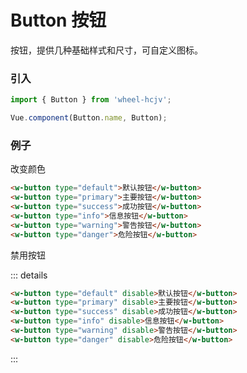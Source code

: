 # Button 按钮
按钮，提供几种基础样式和尺寸，可自定义图标。

### 引入

```js
import { Button } from 'wheel-hcjv';

Vue.component(Button.name, Button);
```

### 例子
改变颜色

<w-button></w-button>

```html
<w-button type="default">默认按钮</w-button>
<w-button type="primary">主要按钮</w-button>
<w-button type="success">成功按钮</w-button>
<w-button type="info">信息按钮</w-button>
<w-button type="warning">警告按钮</w-button>
<w-button type="danger">危险按钮</w-button>
```


禁用按钮

<w-button-disable></w-button-disable>
 
::: details
```html
<w-button type="default" disable>默认按钮</w-button>
<w-button type="primary" disable>主要按钮</w-button>
<w-button type="success" disable>成功按钮</w-button>
<w-button type="info" disable>信息按钮</w-button>
<w-button type="warning" disable>警告按钮</w-button>
<w-button type="danger" disable>危险按钮</w-button>
```
:::